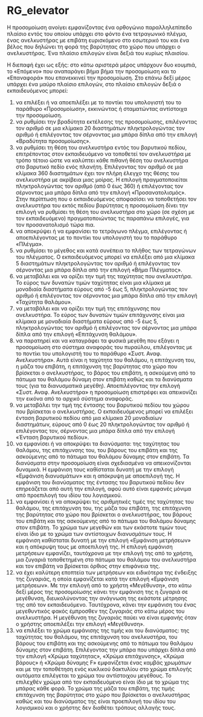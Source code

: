 # RG_elevator
 
Η προσομοίωση ανοίγει εμφανίζοντας ένα ορθογώνιο παραλληλεπίπεδο πλαίσιο εντός του οποίου υπάρχει στο φόντο ένα τετραγωνικό πλέγμα, ένας ανελκυστήρας με επιβάτη ευρισκόμενο στο εσωτερικό του και ένα βέλος που δηλώνει τη φορά της βαρύτητας στο χώρο που υπάρχει ο ανελκυστήρας. Ένα πλαίσιο επιλογών είναι δεξιά του κυρίως πλαισίου.


Η διεπαφή έχει ως εξής: στο κάτω αριστερά μέρος υπάρχουν δυο κουμπιά, το «Επόμενο» που αναπαράγει βήμα βήμα την προσομοίωση και το «Επαναφορά» που επανεκκινεί την προσομοίωση. Στο επάνω δεξί μέρος υπάρχει ένα μαύρο πλαίσιο επιλογών, στο πλαίσιο επιλογών δεξιά ο εκπαιδευόμενος μπορεί:
1) να επιλέξει ή να αποεπιλέξει με το ποντίκι του υπολογιστή του το παράθυρο «Προσομοίωση», εκκινώντας ή σταματώντας αντίστοιχα την προσομοίωση. 
2) να ρυθμίσει την βραδύτητα εκτέλεσης της προσομοίωσης, επιλέγοντας τον αριθμό σε μια κλίμακα 20 διαστημάτων πληκτρολογώντας τον αριθμό ή επιλέγοντας τον σέρνοντας μια μπάρα δίπλα από την επιλογή «Βραδύτητα προσομοίωσης».
3) να ρυθμίσει τη θέση του ανελκυστήρα  εντός του βαρυτικού πεδίου, επιτρέποντας στον εκπαιδευόμενο να τοποθετεί τον ανελκυστήρα με τρόπο τέτοιο ώστε να καλύπτει κάθε πιθανή θέση του ανελκυστήρα στο βαρυτικό πεδίο ενός πλανήτη.  Επιλέγοντας τον αριθμό σε μια κλίμακα 360 διαστημάτων έχει τον πλήρη έλεγχο της θέσης του ανελκυστήρα με ακρίβεια μιας μοίρας. Η επιλογή πραγματοποιείται πληκτρολογώντας τον αριθμό (από 0 έως 360) ή επιλέγοντας τον σέρνοντας μια μπάρα δίπλα από την επιλογή «Προσανατολισμός». Στην περίπτωση που ο εκπαιδευόμενος αποφασίσει να τοποθετήσει τον ανελκυστήρα του εκτός πεδίου βαρύτητας η προσομοίωση δίνει την επιλογή να ρυθμίσει τη θέση του ανελκυστήρα  στο χώρο (σε σχέση με τον εκπαιδευόμενο) πραγματοποιώντας τις παραπάνω επιλογές, για τον προσανατολισμό τώρα πια.
4) να αποκρύψει ή να εμφανίσει το τετράγωνο πλέγμα, επιλέγοντας ή αποεπιλέγοντας με το ποντίκι του υπολογιστή του το παράθυρο «Πλέγμα».
5) να ρυθμίσει το μέγεθος και κατά συνέπεια το πλήθος των τετραγώνων του πλέγματος. Ο εκπαιδευόμενος μπορεί να επιλέξει από μια κλίμακα 5 διαστημάτων πληκτρολογώντας τον αριθμό ή επιλέγοντας τον σέρνοντας μια μπάρα δίπλα από την επιλογή «Βήμα Πλέγματος».
6) να μεταβάλει και να ορίζει την τιμή της ταχύτητας που ανελκυστήρα. Το εύρος των δυνατών τιμών ταχύτητας είναι μια κλίμακα με μοναδιαία διαστήματα εύρους από -5 έως 5, πληκτρολογώντας τον αριθμό ή επιλέγοντας τον σέρνοντας μια μπάρα δίπλα από την επιλογή «Ταχύτητα θαλάμου».
7)  να μεταβάλει και να ορίζει την τιμή της επιτάχυνσης που ανελκυστήρα. Το εύρος των δυνατών τιμών επιτάχυνσης είναι μια κλίμακα με μοναδιαία διαστήματα εύρους από -5 έως 5, πληκτρολογώντας τον αριθμό ή επιλέγοντας τον σέρνοντας μια μπάρα δίπλα από την επιλογή «Επιτάχυνση θαλάμου».
8) να παρατηρεί και να καταγράφει τα φυσικά μεγέθη που εξάγει η προσομοίωση στο σύστημα αναφοράς του πυραύλου, επιλέγοντας με το ποντίκι του υπολογιστή του το παράθυρο «Συστ. Αναφ. Ανελκυστήρα». Αυτά είναι η ταχύτητα του θαλάμου, η επιτάχυνση του, η μάζα του επιβάτη, η επιτάχυνση της βαρύτητας στο χώρο που βρίσκεται ο ανελκυστήρας, το βάρος του επιβάτη, η ασκούμενη από το πάτωμα του θαλάμου δύναμη στον επιβάτη καθώς και τα διανύσματα τους (για τα διανυσματικά μεγέθη). Αποεπιλέγοντας την επιλογή «Συστ. Αναφ. Ανελκυστήρα» η προσομοίωση  επιστρέφει και απεικονίζει την εικόνα από το αρχικό σύστημα αναφοράς.
9) να μεταβάλει την τιμή της έντασης του βαρυτικού πεδίου του χώρου που βρίσκεται ο ανελκυστήρας. Ο εκπαιδευόμενος μπορεί να επιλέξει ένταση βαρυτικού πεδίου από μια κλίμακα 20 μοναδιαίων διαστημάτων, εύρους από 0 έως 20 πληκτρολογώντας τον αριθμό ή επιλέγοντας τον, σέρνοντας μια μπάρα δίπλα από την επιλογή «Ένταση βαρυτικού πεδίου».
10) να εμφανίσει ή να αποκρύψει τα διανύσματα: της ταχύτητας του θαλάμου, της επιτάχυνσης του, του βάρους του επιβάτη και της ασκούμενης από το πάτωμα του θαλάμου δύναμης στον επιβάτη. Τα διανύσματα στην προσομοίωση είναι σχεδιασμένα να απεικονίζονται δυναμικά. Η εμφάνιση τους καθίσταται δυνατή με την επιλογή «Εμφάνιση διανυσμάτων» και η απόκρυψη με αποεπιλογή της. Η εμφάνιση του διανύσματος της έντασης του βαρυτικού πεδίου δεν επηρεάζεται από αυτή την επιλογή, αφού αυτό είναι εμφανές μόνιμα από προεπιλογή του ιδίου του λογισμικού.
11) να εμφανίσει ή να αποκρύψει τις αριθμητικές τιμές της ταχύτητας του θαλάμου, της επιτάχυνση του, της μάζα του επιβάτη, της επιτάχυνση της βαρύτητας στο χώρο που βρίσκεται ο ανελκυστήρας, του βάρους του επιβάτη και της  ασκούμενης από το πάτωμα του θαλάμου δύναμης στον επιβάτη. Το χρώμα των μεγεθών και των εκάστοτε τιμών τους είναι ίδιο με το χρώμα των αντίστοιχων διανυσμάτων τους. Η εμφάνιση καθίσταται δυνατή με την επιλογή «Εμφάνιση μετρήσεων» και η απόκρυψη τους με αποεπιλογή της. Η επιλογή εμφάνιση μετρήσεων εμφανίζει, ταυτόχρονα με την επιλογή της από το χρήστη, μια ζυγαριά τοποθετημένη στο πάτωμα του θαλάμου του ανελκυστήρα και τον επιβάτη να βρίσκεται όρθιος στην επιφάνεια της.
12) να έχει καλύτερη εποπτεία των μετρήσεων και ειδικότερα της ένδειξης της ζυγαριάς, η οποία εμφανίζεται κατά την επιλογή «Εμφάνιση μετρήσεων». Με την επιλογή από το χρήστη «Μεγέθυνση», στο κάτω δεξί μέρος της προσομοίωσης κάνει την εμφάνιση της η ζυγαριά σε μεγέθυνση, διευκολύνοντας την ανάγνωση της εκάστοτε μέτρησης της από τον εκπαιδευόμενο. Ταυτόχρονα, κάνει την εμφάνιση του ένας μεγεθυντικός φακός έμπροσθεν της ζυγαριάς στο κάτω μέρος του ανελκυστήρα. Η μεγέθυνση της ζυγαριάς παύει να είναι εμφανής όταν ο χρήστης αποεπιλέξει την επιλογή «Μεγέθυνση».
13) να επιλέξει το χρώμα εμφάνισης της τιμής και του διανύσματος: της ταχύτητας του θαλάμου, της επιτάχυνση του ανελκυστήρα, του βάρους του επιβάτη και της  ασκούμενης από το πάτωμα του θαλάμου δύναμης στον επιβάτη. Επιλέγοντας την μπάρα που υπάρχει δίπλα από την επιλογή «Χρώμα ταχύτητας», «Χρώμα επιτάχυνσης», «Χρώμα βάρους» ή «Χρώμα δύναμης F» εμφανίζεται ένας καμβάς χρωμάτων και με την τοποθέτηση ενός κυκλικού δακτυλίου στο χρώμα επιλογής αυτόματα επιλέγεται το χρώμα του αντίστοιχου μεγέθους. Το επιλεχθέν χρώμα από τον εκπαιδευόμενο είναι ίδιο με το χρώμα της μπάρας κάθε φορά. Το χρώμα της μάζα του επιβάτη, της τιμής επιτάχυνση της βαρύτητας στο χώρο που βρίσκεται ο ανελκυστήρας καθώς και του διανύσματος της είναι προεπιλογή του ιδίου του λογισμικού και ο χρήστης δεν διαθέτει τρόπους αλλαγής τους.
